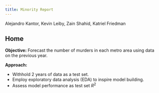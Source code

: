 ```yaml
---
title: Minority Report
---
```


Alejandro Kantor, Kevin Leiby, Zain Shahid, Katriel Friedman

## Home

**Objective:** Forecast the number of murders in each metro area using data on the previous year. 

**Approach:** 
- Withhold 2 years of data as a test set.
- Employ exploratory data analysis (EDA) to inspire model building.
- Assess model performance as test set $R^2$

